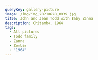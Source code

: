 ```yaml
---
queryKey: gallery-picture
image: /img/img_20210620_0039.jpg
title: John and Jean Todd with Baby Zanna
description: Chitambo, 1964
tags:
  - All pictures
  - Todd family
  - Zanna
  - Zambia
  - "1964"
---
```

